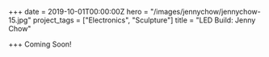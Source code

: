 +++
date = 2019-10-01T00:00:00Z
hero = "/images/jennychow/jennychow-15.jpg"
project_tags = ["Electronics", "Sculpture"]
title = "LED Build: Jenny Chow"

+++
Coming Soon!